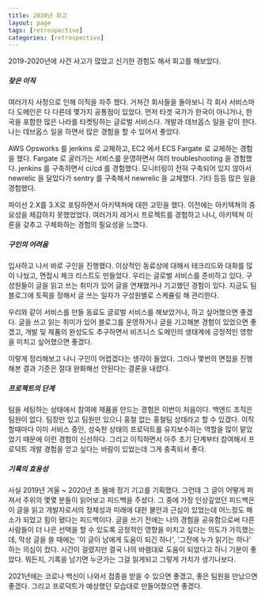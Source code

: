 ```yaml
---
title: 2020년 회고
layout: page
tags: [retrospective]
categories: [retrospective]
---
```



2019-2020년에 사건 사고가 많았고 신기한 경험도 해서 회고를 해보았다.





##### 잦은 이직 

여러가지 사정으로 인해 이직을 자주 했다. 거쳐간 회사들을 돌아보니 각 회사 서비스마다 도메인은 다 다른데  몇가지 공통점이 있었다. 먼저 타겟 국가가 한국이 아니거나, 한국을 포함한 많은 나라를 타켓팅하는 글로벌 서비스다. 개발과 데브옵스 일을 같이 한다. 나는 데브옵스 일을 하면서 많은 경험을 할 수 있어서 좋았다. 

AWS Opsworks 를 jenkins 로 교체하고, EC2 에서 ECS Fargate 로 교체하는 경험을 했다. Fargate 로 굴러가는 서비스를 운영하면서 여러 troubleshooting 을 경험했다. jenkins 를 구축하면서 ci/cd 를 경험했다. 모니터링이 전혀 구축되어 있지 않아서 newrelic 을 달았다가 sentry 를 구축해서 newrelic 을 교체했다. 기타 등등 많은 일을 경험했다. 

파이선 2.X를 3.X로 포팅하면서 아키텍쳐에 대한 고민을 했다. 이전에는 아키텍쳐의 중요성을 체감하지 못했었었다. 여러가지 레거시 프로젝트를 경험하고 나니, 아키텍쳐 이론을 갖추고 구체화하는 경험의 필요성을 느꼈다. 



##### 구인의 어려움

입사하고 나서 바로 구인을 진행했다. 이상적인 동료상에 대해서 테크리드와 대화를 많이 나눴고, 면접시 체크 리스트도 만들었다. 우리는 글로벌 서비스를 준비하고 있다. 구성원들이 글을 읽고 쓰는 취미가 있어 글을 연재했거나 기고했던 경험이 있다. 지금도 팀 블로그에 토픽을 정해서 글 쓰는 일자가 구성원별로 스케쥴링 해 관리한다. 

우리와 같이 서비스를 만들 동료도 글로벌 서비스를 해보았거나, 하고 싶어했으면 좋겠다. 글을 쓰고 읽는 취미가 있어 블로그를 운영하거나 글을 기고해본 경험이 있었으면 좋겠고, 개발 및 제품의 완성도도 추구하면서 비즈니스 도메인의 생태계에 긍정적인 영향을 미치고 싶어했으면 좋겠다. 

이렇게 정리해보고 나니 구인이 어렵겠다는 생각이 들었다. 그러나 몇번의 면접을 진행해본 결과 기준은 절대 완화해선 안된다는 결론을 내렸다. 



##### 프로젝트의 단계

팀을 세팅하는 상태에서 참여에 제품을 만드는 경험은 이번이 처음이다. 백엔드 조직은 팀원이 없다. 팀장만 있고 팀원만 있으니 홍철 없는 홍철팀 상태라고 할 수 있겠다. 이직할때마다 이미 서비스 중인, 성숙한 상태의 프로덕트를 유지보수하는 역할을 많이 맡았었기 때문에 이런 경험이 신선하다. 그리고 이직하면서 아주 초기 단계부터 참여해서 프로덕트 개발 경험을 얻고 싶다는 바람이 있었는데 그게 충족되서 좋다.



##### 기록의 효용성

사실 2019년 겨울 ~ 2020년 초 봄에 정기 기고를 기획했다. 그런데 그 글이 어떻게 퍼져서 주위의 몇몇 분들이 읽어보고 피드백을 주셨다. 그 중에 가장 인상깊었던 피드백은 이 글을 읽고 개발자로서의 정체성과 미래에 대한 불안과 근심이 있었는데 어느정도 해소가 되었고 힘이 됐다는 피드백이다. 글을 쓰기 전에는 나의 경험을 공유함으로써 다른 사람들이 더 나은 선택을 할 수 있도록 긍정적인 영향을 미치고 싶다는 의도가 가득했는데, 막상 글을 쓸 때에는 '이 글이 남에게 도움이 되긴 하나', '그전에 누가 읽기는 하나' 하는 의심이 컸다. 시간이 걸렸지만 결국 나의 바램대로 도움이 되었다고 하니 기분이 좋았다. 뭐든지, 기록을 남기면 누군가는 그걸 읽게되고 그렇게 가치가 생기나보다.





2021년에는 코로나 백신이 나와서 접종을 받을 수 있으면 좋겠고, 좋은 팀원을 만났으면 좋겠다. 그리고 프로덕트가 예상했던 모습대로 만들어졌으면 좋겠다. 

